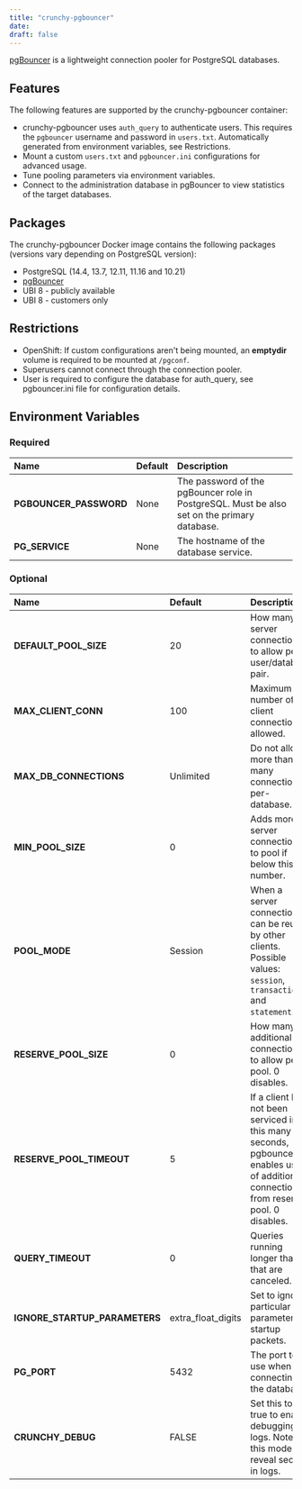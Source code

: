 ```yaml
---
title: "crunchy-pgbouncer"
date:
draft: false
---
```


[pgBouncer](https://pgbouncer.github.io/) is a lightweight connection pooler for PostgreSQL databases.

## Features

The following features are supported by the crunchy-pgbouncer container:

 * crunchy-pgbouncer uses `auth_query` to authenticate users.  This requires the `pgbouncer`
   username and password in `users.txt`.  Automatically generated from environment variables, see Restrictions.
 * Mount a custom `users.txt` and `pgbouncer.ini` configurations for advanced usage.
 * Tune pooling parameters via environment variables.
 * Connect to the administration database in pgBouncer to view statistics of the target databases.

## Packages

The crunchy-pgbouncer Docker image contains the following packages (versions vary depending on PostgreSQL version):

* PostgreSQL (14.4, 13.7, 12.11, 11.16 and 10.21)
* [pgBouncer](https://pgbouncer.github.io/)
* UBI 8 - publicly available
* UBI 8 - customers only

## Restrictions

 * OpenShift: If custom configurations aren't being mounted, an **emptydir** volume is required
   to be mounted at `/pgconf`.
 * Superusers cannot connect through the connection pooler.
 * User is required to configure the database for auth_query, see pgbouncer.ini file for configuration details.

## Environment Variables

### Required
**Name**|**Default**|**Description**
:-----|:-----|:-----
**PGBOUNCER_PASSWORD**|None|The password of the pgBouncer role in PostgreSQL. Must be also set on the primary database.
**PG_SERVICE**|None|The hostname of the database service.

### Optional
**Name**|**Default**|**Description**
:-----|:-----|:-----
**DEFAULT_POOL_SIZE**|20|How many server connections to allow per user/database pair.
**MAX_CLIENT_CONN**|100|Maximum number of client connections allowed.
**MAX_DB_CONNECTIONS**|Unlimited|Do not allow more than this many connections per-database.
**MIN_POOL_SIZE**|0|Adds more server connections to pool if below this number.
**POOL_MODE**|Session|When a server connection can be reused by other clients. Possible values: `session`, `transaction` and `statement`.
**RESERVE_POOL_SIZE**|0|How many additional connections to allow per pool. 0 disables.
**RESERVE_POOL_TIMEOUT**|5|If a client has not been serviced in this many seconds, pgbouncer enables use of additional connections from reserve pool. 0 disables.
**QUERY_TIMEOUT**|0|Queries running longer than that are canceled.
**IGNORE_STARTUP_PARAMETERS**|extra_float_digits|Set to ignore particular parameters in startup packets.
**PG_PORT**|5432|The port to use when connecting to the database.
**CRUNCHY_DEBUG**|FALSE|Set this to true to enable debugging in logs. Note: this mode can reveal secrets in logs.
